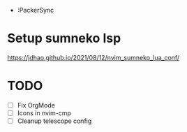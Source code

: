 - :PackerSync

# Setup sumneko lsp
https://jdhao.github.io/2021/08/12/nvim_sumneko_lua_conf/

# TODO
- [ ] Fix OrgMode
- [ ] Icons in nvim-cmp
- [ ] Cleanup telescope config
